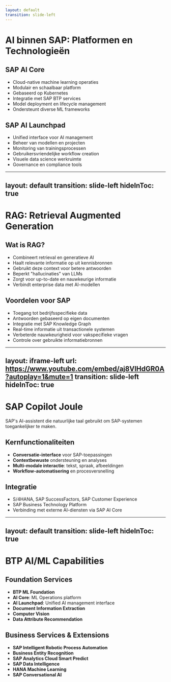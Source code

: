 ```yaml
---
layout: default
transition: slide-left
---
```


# AI binnen SAP: Platformen en Technologieën

<div class="grid grid-cols-2 gap-6">
<div>

## SAP AI Core

- Cloud-native machine learning operaties
- Modulair en schaalbaar platform
- Gebaseerd op Kubernetes
- Integratie met SAP BTP services
- Model deployment en lifecycle management
- Ondersteunt diverse ML frameworks

</div>
<div>

## SAP AI Launchpad

- Unified interface voor AI management
- Beheer van modellen en projecten
- Monitoring van trainingsprocessen
- Gebruikersvriendelijke workflow creation
- Visuele data science werkruimte
- Governance en compliance tools

</div>
</div>

---
layout: default
transition: slide-left
hideInToc: true
---

# RAG: Retrieval Augmented Generation

<div class="grid grid-cols-2 gap-6">
<div>

## Wat is RAG?

- Combineert retrieval en generatieve AI
- Haalt relevante informatie op uit kennisbronnen
- Gebruikt deze context voor betere antwoorden
- Beperkt "hallucinaties" van LLMs
- Zorgt voor up-to-date en nauwkeurige informatie
- Verbindt enterprise data met AI-modellen

</div>
<div>

## Voordelen voor SAP

- Toegang tot bedrijfsspecifieke data
- Antwoorden gebaseerd op eigen documenten
- Integratie met SAP Knowledge Graph
- Real-time informatie uit transactionele systemen
- Verbeterde nauwkeurigheid voor vakspecifieke vragen
- Controle over gebruikte informatiebronnen

</div>
</div>

---
layout: iframe-left
url: https://www.youtube.com/embed/aj8VIHdGR0A?autoplay=1&mute=1
transition: slide-left
hideInToc: true
---

# SAP Copilot Joule

SAP's AI-assistent die natuurlijke taal gebruikt om SAP-systemen toegankelijker te maken.

<div class="grid grid-cols-2 gap-6">
<div>

## Kernfunctionaliteiten
- **Conversatie-interface** voor SAP-toepassingen
- **Contextbewuste** ondersteuning en analyses
- **Multi-modale interactie**: tekst, spraak, afbeeldingen
- **Workflow-automatisering** en procesversnelling

</div>
<div>

## Integratie
- S/4HANA, SAP SuccessFactors, SAP Customer Experience
- SAP Business Technology Platform
- Verbinding met externe AI-diensten via SAP AI Core

</div>
</div>

---
layout: default
transition: slide-left
hideInToc: true
---

# BTP AI/ML Capabilities

<div class="grid grid-cols-2 gap-6">
<div>

## Foundation Services

- **BTP ML Foundation**
- **AI Core**: ML Operations platform
- **AI Launchpad**: Unified AI management interface
- **Document Information Extraction**
- **Computer Vision**
- **Data Attribute Recommendation**

</div>
<div>

## Business Services & Extensions

- **SAP Intelligent Robotic Process Automation**
- **Business Entity Recognition**
- **SAP Analytics Cloud Smart Predict**
- **SAP Data Intelligence**
- **HANA Machine Learning**
- **SAP Conversational AI**

</div>
</div>
